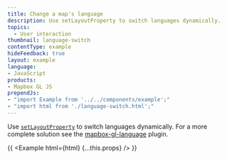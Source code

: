 ```yaml
---
title: Change a map's language
description: Use setLayoutProperty to switch languages dynamically.
topics:
  - User interaction
thumbnail: language-switch
contentType: example
hideFeedback: true
layout: example
language:
- JavaScript
products:
- Mapbox GL JS
prependJs:
- "import Example from '../../components/example';"
- "import html from './language-switch.html';"
---
```


Use [`setLayoutProperty`](https://maplibre.org/maplibre-gl-js-docs/api/map/#map#setlayoutproperty) to switch languages dynamically. For a more complete solution see the [mapbox-gl-language](https://github.com/mapbox/mapbox-gl-language/) plugin.

{{ <Example html={html} {...this.props} /> }}
